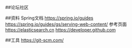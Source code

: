 ##论坛社区

##资料
Spring文档
https://spring.io/guides
https://spring.io/guides/gs/serving-web-content/
参考页面 https://elasticsearch.cn 
https://developer.github.com

##工具
https://git-scm.com/